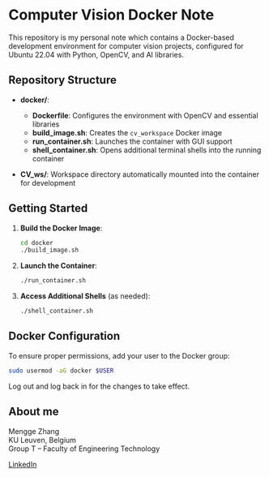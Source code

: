 # Computer Vision Docker Note

This repository is my personal note which contains a Docker-based development environment for computer vision projects, configured for Ubuntu 22.04 with Python, OpenCV, and AI libraries. 

## Repository Structure

- **docker/**:
   - **Dockerfile**: Configures the environment with OpenCV and essential libraries
   - **build_image.sh**: Creates the `cv_workspace` Docker image
   - **run_container.sh**: Launches the container with GUI support
   - **shell_container.sh**: Opens additional terminal shells into the running container
   
- **CV_ws/**: Workspace directory automatically mounted into the container for development

## Getting Started

1. **Build the Docker Image**:
    ```bash
    cd docker
    ./build_image.sh
    ```

2. **Launch the Container**:
    ```bash
    ./run_container.sh
    ```

3. **Access Additional Shells** (as needed):
    ```bash
    ./shell_container.sh
    ```

## Docker Configuration

To ensure proper permissions, add your user to the Docker group:

```bash
sudo usermod -aG docker $USER
```

Log out and log back in for the changes to take effect.

## About me

Mengge Zhang  
KU Leuven, Belgium  
Group T – Faculty of Engineering Technology  

[LinkedIn](https://www.linkedin.com/in/mengge-zhang-b474a8334/)